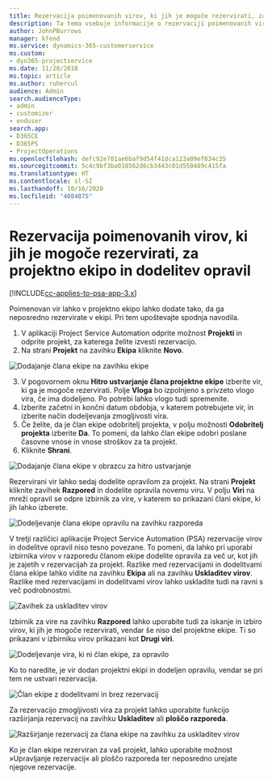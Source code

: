 ```yaml
---
title: Rezervacija poimenovanih virov, ki jih je mogoče rezervirati, za projektno ekipo in dodelitev opravil
description: Ta tema vsebuje informacije o rezervaciji poimenovanih virov projektne ekipe in njihovi dodelitvi opravilom.
author: JohnPBurrows
manager: kfend
ms.service: dynamics-365-customerservice
ms.custom:
- dyn365-projectservice
ms.date: 11/28/2018
ms.topic: article
ms.author: ruhercul
audience: Admin
search.audienceType:
- admin
- customizer
- enduser
search.app:
- D365CE
- D365PS
- ProjectOperations
ms.openlocfilehash: defc92e701ae6baf9d54f41dca123a09ef834c35
ms.sourcegitcommit: 5c4c9bf3ba018562d6cb3443c01d550489c415fa
ms.translationtype: HT
ms.contentlocale: sl-SI
ms.lasthandoff: 10/16/2020
ms.locfileid: "4084875"
---
```

# <a name="book-named-bookable-resources-to-a-project-team-and-assign-tasks"></a>Rezervacija poimenovanih virov, ki jih je mogoče rezervirati, za projektno ekipo in dodelitev opravil 

[!INCLUDE[cc-applies-to-psa-app-3.x](../includes/cc-applies-to-psa-app-3x.md)]

Poimenovan vir lahko v projektno ekipo lahko dodate tako, da ga neposredno rezervirate v ekipi. Pri tem upoštevajte spodnja navodila.

1. V aplikaciji Project Service Automation odprite možnost **Projekti** in odprite projekt, za katerega želite izvesti rezervacijo.
2. Na strani **Projekt** na zavihku **Ekipa** kliknite **Novo**. 

![Dodajanje člana ekipe na zavihku ekipe](media/RM-how-to-1.png)

3. V pogovornem oknu **Hitro ustvarjanje člana projektne ekipe** izberite vir, ki ga je mogoče rezervirati. Polje **Vloga** bo izpolnjeno s privzeto vlogo vira, če ima dodeljeno. Po potrebi lahko vlogo tudi spremenite. 
4. Izberite začetni in končni datum obdobja, v katerem potrebujete vir, in izberite način dodeljevanja zmogljivosti vira. 
5. Če želite, da je član ekipe odobritelj projekta, v polju možnosti **Odobritelj projekta** izberite **Da**. To pomeni, da lahko član ekipe odobri poslane časovne vnose in vnose stroškov za ta projekt. 
6. Kliknite **Shrani**.

![Dodajanje člana ekipe v obrazcu za hitro ustvarjanje](media/RM-how-to-2.png)


Rezervirani vir lahko sedaj dodelite opravilom za projekt. Na strani **Projekt** kliknite zavihek **Razpored** in dodelite opravila novemu viru. V polju **Viri** na mreži opravil se odpre izbirnik za vire, v katerem so prikazani člani ekipe, ki jih lahko izberete.

![Dodeljevanje člana ekipe opravilu na zavihku razporeda](media/RM-how-to-3.png)

V tretji različici aplikacije Project Service Automation (PSA) rezervacije virov in dodelitve opravil niso tesno povezane. To pomeni, da lahko pri uporabi izbirnika virov v razporedu članom ekipe dodelite opravila za več ur, kot jih je zajetih v rezervacijah za projekt.
Razlike med rezervacijami in dodelitvami člana ekipe lahko vidite na zavihku **Ekipa** ali na zavihku **Uskladitev virov**. Razlike med rezervacijami in dodelitvami virov lahko uskladite tudi na ravni s več podrobnostmi.

![Zavihek za uskladitev virov](media/RM-how-to-4.png)

Izbirnik za vire na zavihku **Razpored** lahko uporabite tudi za iskanje in izbiro virov, ki jih je mogoče rezervirati, vendar še niso del projektne ekipe. Ti so prikazani v izbirniku virov prikazani kot **Drugi viri**.

![Dodeljevanje vira, ki ni član ekipe, za opravilo](media/RM-how-to-5.png)

Ko to naredite, je vir dodan projektni ekipi in dodeljen opravilu, vendar se pri tem ne ustvari rezervacija.

![Član ekipe z dodelitvami in brez rezervacij](media/RM-how-to-6.png)

Za rezervacijo zmogljivosti vira za projekt lahko uporabite funkcijo razširjanja rezervacij na zavihku **Uskladitev** ali **ploščo razporeda**.

![Razširjanje rezervacij za člana ekipe na zavihku za uskladitev virov](media/RM-how-to-7.png)

Ko je član ekipe rezerviran za vaš projekt, lahko uporabite možnost »Upravljanje rezervacij« ali ploščo razporeda ter neposredno urejate njegove rezervacije.
